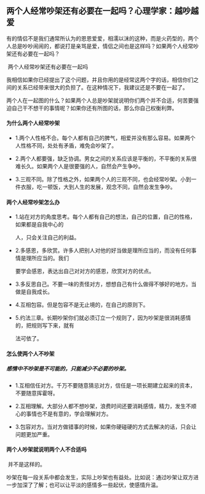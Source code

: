 ## 两个人经常吵架还有必要在一起吗？心理学家：越吵越爱



​    有的情侣不是我们通常所认为的恩恩爱爱，相濡以沫的这种，而是火药型的，两个人总是吵吵闹闹的，都说打是亲骂是爱，情侣之间也是这样吗？如果两个人经常吵架还有必要在一起吗？

​    两个人经常吵架还有必要在一起吗

​     我相信如果你已经提出了这个问题，并且你用的是经常这两个字的话，相信你们之间的关系已经带来很大的负担了。在这种情况下，我建议还是不要在一起了。

​     两个人在一起图的什么？如果两个人总是吵架就说明你们两个并不合适，何苦要强迫自己干不想干的事情呢？如果你还有所图的话，那么你自己权衡利弊。



#### 为什么两个人经常吵架

- 1.两个人性格不合。每个人都有自己的脾气，相爱并没有那么容易。如果两个人性格不同，处处有矛盾，难免会吵架了。

- 2.两个人都要强，缺乏协调。男女之间的关系应该是平衡的，不平衡的关系很难长久。如果两个人是很要强的人，自然会产生争吵。

- 3.三观不同。除了性格之外，如果两个人的三观不同，也会经常吵架。小到一件衣服，吃一顿饭，大到人生的发展，观念不同，自然会发生争吵。



#### 两个人经常吵架怎么办

- 1.站在对方的角度思考。每个人都有自己的想法，自己的位置，自己的性格，如果都是自我中心的

  人，只会关注自己的利益。

- 2.多感恩，多欣赏。许多人把别人对他的好当做是理所应当的，而没有任何事情是理所应当的。我们

  要学会感恩，表达出自己对对方的感恩，欣赏对方的优点。

- 3.多反思自己。不要一味的责怪对方，想想自己有什么做得不够好的地方。当做是自我成长。

- 4.互相包容。但是包容不是无止境的，在自己的原则下。

- 5.约法三章。长期吵架你们就必须订立一个规则了，因为吵架是很消耗感情的，把规则写下来，就有

  法可依了。



#### 怎么使两个人不吵架



##### 感情中不吵架是不可能的，只能减少不必要的吵架。

- 1.互相信任对方。千万不要随意猜忌对方，信任是一项长期建立起来的资本，不要随意挥霍呀。

- 2.互相理解。大部分人都不想吵架，浪费时间还要消耗感情，精力，发生不顺心的事情也不是有意的，学会理解对方。

- 3.包容对方。当对方做错事的时候，如果你硬碰硬的方式去解决的话，只会让问题更加严重。



#### 两个人吵架就说明两个人不合适吗

​     并不是这样的。

​     吵架在每一段关系中都会发生，实际上吵架也有益处。比如说：通过吵架让双方进一步加深了了解；也可以让平淡的感情多一些起伏，使感情升温。